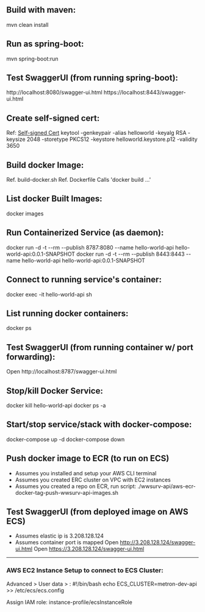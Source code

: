 ## Build with maven:
mvn clean install

## Run as spring-boot:
mvn spring-boot:run

## Test SwaggerUI (from running spring-boot):
http://localhost:8080/swagger-ui.html
https://localhost:8443/swagger-ui.html

## Create self-signed cert:
Ref: [Self-signed Cert](https://www.baeldung.com/spring-boot-https-self-signed-certificate)
keytool -genkeypair -alias helloworld -keyalg RSA -keysize 2048 -storetype PKCS12 -keystore helloworld.keystore.p12 -validity 3650

## Build docker Image:
Ref. build-docker.sh
Ref. Dockerfile
Calls 'docker build ...'

## List docker Built Images:
docker images

## Run Containerized Service (as daemon):
docker run -d -t --rm --publish 8787:8080 --name hello-world-api hello-world-api:0.0.1-SNAPSHOT
docker run -d -t --rm --publish 8443:8443 --name hello-world-api hello-world-api:0.0.1-SNAPSHOT

## Connect to running service's container:
docker exec -it hello-world-api sh

## List running docker containers:
docker ps

## Test SwaggerUI (from running container w/ port forwarding):
Open http://localhost:8787/swagger-ui.html

## Stop/kill Docker Service:
docker kill hello-world-api
docker ps -a

## Start/stop service/stack with docker-compose:
docker-compose up -d
docker-compose down

## Push docker image to ECR (to run on ECS)
- Assumes you installed and setup your AWS CLI terminal
- Assumes you created ERC cluster on VPC with EC2 instances
- Assumes you created a repo on ECR, run script:
./wwsurv-api/aws-ecr-docker-tag-push-wwsurv-api-images.sh

## Test SwaggerUI (from deployed image on AWS ECS)
- Assumes elastic ip is 3.208.128.124
- Assumes container port is mapped
Open http://3.208.128.124/swagger-ui.html
Open https://3.208.128.124/swagger-ui.html

---

### AWS EC2 Instance Setup to connect to ECS Cluster:
Advanced > User data > : 
 #!/bin/bash
 echo ECS_CLUSTER=metron-dev-api >> /etc/ecs/ecs.config
 
Assign IAM role: 
 instance-profile/ecsInstanceRole
